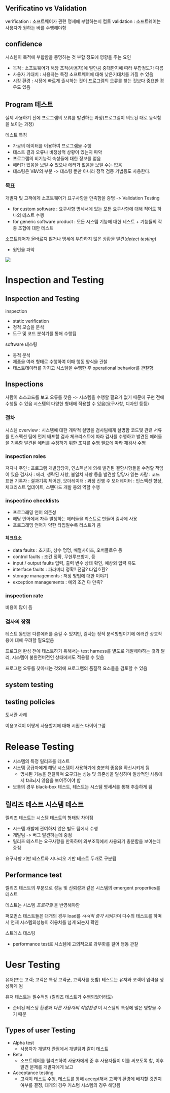 
## Verificatino vs Validation
verification : 소프트웨어가 관련 명세에 부함하는지 컴토
validation : 소프트웨어는 사용자가 원하는 바를 수행해야함

## confidence
시스템이 목적에 부합함을 증명하는 것
부합 정도에 영향을 주는 요인
- 목적 : 소프트웨어가 해당 조직(사용자)에 얼만큼 중대한지에 따라 부합정도가 다름
- 사용자 기대치 : 사용자는 특정 소프트웨어에 대해 낮은기대치를 가질 수 있음
- 시장 환경 : 시장에 빠르게 출시하는 것이 프로그램의 오류를 찾는 것보다 중요한 경우도 있음

## Program 테스트
실제 사용하기 전에 프로그램의 오류를 발견하는 과정(프로그램이 의도된 대로 동작함을 보이는 과정)

테스트 특징
- 가공의 데이터를 이용하여 프로그램을 수행
- 테스트 결과 오류나 비정상적 상황이 있는지 파악
- 프로그램의 비기능적 속성들에 대한 정보를 얻음
- 에러가 있음을 보일 수 있으나 에러가 없음을 보일 수는 없음
- 테스팅은 V&V의 부분 -> 테스팅 뿐만 아니라 정적 검증 기법등도 사용한다.

### 목표
개발자 및 고객에게 소프트웨어가 요구사항을 만족함을 증명 -> Validation Testing
- for custom software : 요구사항 명세서에 있는 모든 요구사항에 대해 적어도 하나의 테스트 수행
- for generic software product : 모든 시스템 기능에 대한 테스트 + 기능들의 각종 조합에 대한 테스트

소프트웨어가 올바르지 않거나 명세에 부합하지 않은 상황을 발견(_detect testing_)
- 원인을 파악


![](https://i.imgur.com/HeUjo61.png)

# Inspection and Testing
## Inspection and Testing
inspection
- static verification
- 정적 모습을 분석
- 도구 및 코드 분석기를 통해 수행됨

software 테스팅
- 동적 분석
- 제품을 여러 형태로 수행하여 이때 행동 양식을 관찰
- 테스트데이터를 가지고 시스템을 수행한 후 operational behavior를 관찰함

## Inspections
사람이 소스코드를 보고 오류를 찾음 -> 시스템을 수행할 필요가 없기 때문에 구현 전에 수행될 수 있음
시스템의 다양한 형태에 적용할 수 있음(요구사항, 디자인 등등)

### 절차
시스템 overview : 시스템에 대한 개략적 설명을 검사팀에게 설명함
코드및 관련 서류를 인스펙션 팀에 먼저 배포함
검사 체크리스트에 따라 검사를 수행하고 발견된 에러들을 기록함
발견된 에러를 수정하기 위한 조치를 수행
필요에 따라 재검사 수행

### inspection roles
저자나 주인 : 프로그램 개발담당자, 인스펙션에 의해 발견된 결함사항들을 수정할 책임이 있음
검사자 : 에러, 생략된 사항, 불일치 사항 등을 발견할 담당자
읽는 사람 : 코드 표현
기록자 : 결과기록
체어맨, 모더레이터 : 과정 진행
주 모더레이터 : 인스펙션 향상, 체크리스트 업데이트, 스탠다드 개발 등의 역할 수행

### inspectino checklists
- 프로그래밍 언어 의존성
- 해당 언어에서 자주 발생하는 에러들을 리스트로 만들어 검사에 사용
- 프로그래밍 언어가 약한 타입일수록 리스트가 큼

#### 체크요소
- data faults : 초기화, 상수 명명, 배열사이즈, 오버플로우 등
- control faults : 조건 정확, 무한루프방지, 등
- input / output faults 입력, 출력 변수 상태 확인, 예상외 입력 유도
- interface faults : 파라미터 정확? 전달? 타입호환? 
- storage managements : 저장 방법에 대한 이야기
- exception managements : 예외 조건 다 만족?

### inspection rate
비용이 많이 듬

### 검사의 장점
테스트 동안은 다른에러를 숨길 수 있지만, 검사는 정적 분석방법이기에 에러간 상호작용에 대해 우려할 필요없음

프로그램 완성 전에 테스트하기 위해서는 test harness를 별도로 개발해야하는 것과 달리, 시스템이 불완전버전인 상태에서도 적용될 수 있음

프로그램 오류를 찾아내는 것외에 프로그램의 품질적 요소들을 검토할 수 있음




## system testing

## testing policies

도서관 사례

이용고객이 어떻게 사용할지에 대해 시퀀스 다이어그램

# Release Testing
- 시스템의 특정 릴리즈를 테스트
- 시스템 공급자에게 해당 시스템이 사용하기에 충분히 좋음을 확신시키게 됨
	- 명시된 기능을 전달하며 요구되는 성능 및 의존성을 달성하며 일상적인 사용에서 fail되지 않음을 보여주어야 함
- 보통의 경우 black-box 테스트, 테스트는 시스템 명세서를 통해 추출하게 됨

## 릴리즈 테스트 시스템 테스트
릴리즈 테스트는 시스템 테스트의 형태임
차이점
- 시스템 개발에 관여하지 않은 별도 팀에서 수행
- 개발팀 -> 버그 발견하는데 중점
- 릴리즈 테스트는 요구사항을 만족하며 외부조직에서 사용되기 충분함을 보이는데 중점

요구사항 기반 테스트와 시나리오 기반 테스트 두개로 구분됨


## Performance test
릴리즈 테스트의 부분으로 성능 및 신뢰성과 같은 시스템의 emergent properties를 테스트

테스트는 시스템 _프로파일_ 을 반영해야함

퍼포먼스 테스트들은  대개의 경우 load를 _서서히 증가_ 시켜가며 다수의 테스트를 하며서 언제 시스템의성능이 허용치를 넘게 되는지 확인

스트레스 테스팅
- performance test로 시스템에 고의적으로 과부화를 걸어 행동 관찰

# Uesr Testing
유저(또는 고객; 고객은 특정 고객군, 고객사를 뜻함) 테스트는 유저와 코객이 입력을 생성하게 됨

유저 테스트는 필수적임 (릴리즈 테스트가 수행되었더라도)

- 준비된 테스팅 환경과 _다른 사용자의 작업환경_ 이 시스템의 특징에 많은 영향을 주기 때문

## Types of user Testing
- Alpha test
	- 사용자가 개발자 관점에서 개발팀과 같이 테스트
- Beta 
	- 소프트웨어를 릴리즈하여 사용자에게 준 후 사용자들이 이를 써보도록 함, 이후 발견 문제를 개발자에게 보고
- Acceptance testing
	- 고객이 테스트 수행, 테스트를 통해 accept해서 고객의 환경에 배치할 것인지 여부를 결정, 대개의 경우 커스텀 시스템의 경우 해당됨




